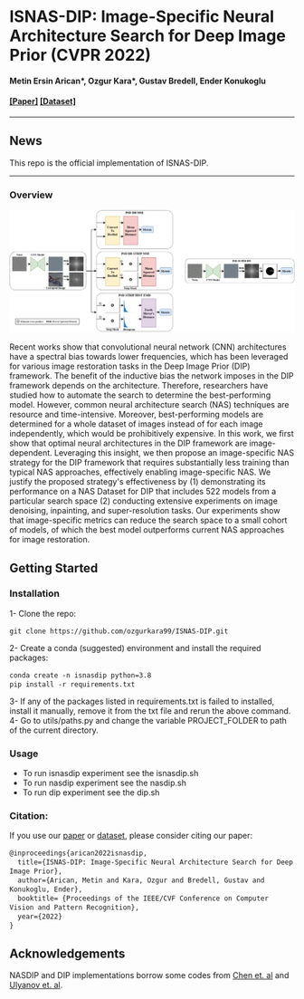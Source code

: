 # ISNAS-DIP: Image-Specific Neural Architecture Search for Deep Image Prior (CVPR 2022)  

#### Metin Ersin Arican*, Ozgur Kara*, Gustav Bredell, Ender Konukoglu  

#### [\[Paper\]](https://arxiv.org/abs/2111.15362) [\[Dataset\]](https://zenodo.org/record/6351599#.YkG1xN9Bzct)  

---

## News

This repo is the official implementation of ISNAS-DIP. 

---

### Overview

![Visualization of proposed metrics](https://github.com/ozgurkara99/ISNAS-DIP/blob/main/docs/method.jpg)

Recent works show that convolutional neural network (CNN) architectures have a spectral bias towards lower frequencies, which has been leveraged for various image restoration tasks in the Deep Image Prior (DIP) framework. The benefit of the inductive bias the network imposes in the DIP framework depends on the architecture. Therefore, researchers have studied how to automate the search to determine the best-performing model. However, common neural architecture search (NAS) techniques are resource and time-intensive. Moreover, best-performing models are determined for a whole dataset of images instead of for each image independently, which would be prohibitively expensive. In this work, we first show that optimal neural architectures in the DIP framework are image-dependent. Leveraging this insight, we then propose an image-specific NAS strategy for the DIP framework that requires substantially less training than typical NAS approaches, effectively enabling image-specific NAS. We justify the proposed strategy's effectiveness by (1) demonstrating its performance on a NAS Dataset for DIP that includes 522 models from a particular search space (2) conducting extensive experiments on image denoising, inpainting, and super-resolution tasks. Our experiments show that image-specific metrics can reduce the search space to a small cohort of models, of which the best model outperforms current NAS approaches for image restoration. 

## Getting Started

### Installation
1- Clone the repo:  
```
git clone https://github.com/ozgurkara99/ISNAS-DIP.git
```  
2- Create a conda (suggested) environment and install the required packages:  
```
conda create -n isnasdip python=3.8
pip install -r requirements.txt
```  
3- If any of the packages listed in requirements.txt is failed to installed, install it manually, remove it from the txt file and rerun the above command.  
4- Go to utils/paths.py and change the variable PROJECT_FOLDER to path of the current directory.  

### Usage
- To run isnasdip experiment see the isnasdip.sh  
- To run nasdip experiment see the nasdip.sh  
- To run dip experiment see the dip.sh  

### Citation:
If you use our [paper](https://arxiv.org/abs/2111.15362) or [dataset](https://zenodo.org/record/6351599#.YkG1xN9Bzct), please consider citing our paper: 
```
@inproceedings{arican2022isnasdip,
  title={ISNAS-DIP: Image-Specific Neural Architecture Search for Deep Image Prior},
  author={Arican, Metin and Kara, Ozgur and Bredell, Gustav and Konukoglu, Ender},
  booktitle= {Proceedings of the IEEE/CVF Conference on Computer Vision and Pattern Recognition},
  year={2022}
}
```

## Acknowledgements  

NASDIP and DIP implementations borrow some codes from [Chen et. al](https://github.com/YunChunChen/NAS-DIP-pytorch) and [Ulyanov et. al](https://github.com/DmitryUlyanov/deep-image-prior).
